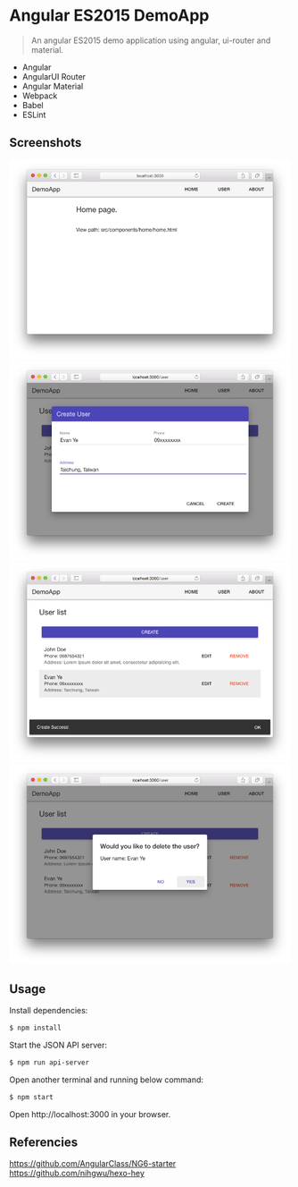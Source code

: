 # Angular ES2015 DemoApp

> An angular ES2015 demo application using angular, ui-router and material.

- Angular
- AngularUI Router
- Angular Material
- Webpack
- Babel
- ESLint

## Screenshots

![](screenshots/01.png)
![](screenshots/02.png)
![](screenshots/03.png)
![](screenshots/04.png)

## Usage

Install dependencies:
```sh
$ npm install
```

Start the JSON API server:
```sh
$ npm run api-server
```

Open another terminal and running below command:
```sh
$ npm start
```

Open http://localhost:3000 in your browser.

## Referencies
https://github.com/AngularClass/NG6-starter
https://github.com/nihgwu/hexo-hey
